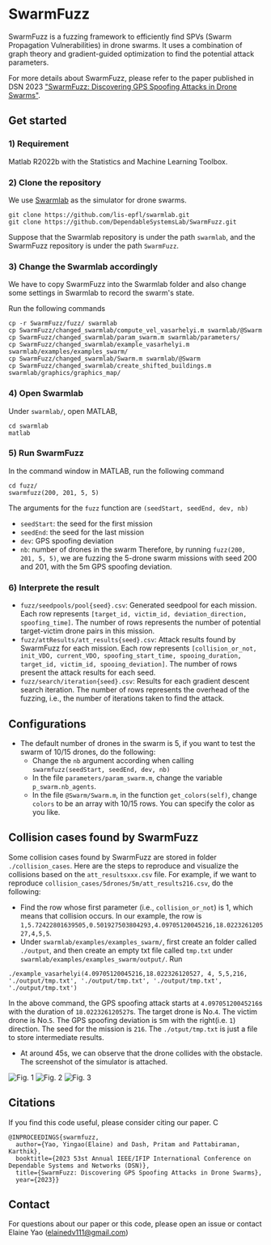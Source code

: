 # SwarmFuzz

SwarmFuzz is a fuzzing framework to efficiently find SPVs (Swarm Propagation Vulnerabilities) in drone swarms. It uses a combination of graph theory and gradient-guided optimization to find the potential attack parameters. 

For more details about SwarmFuzz, please refer to the paper published in DSN 2023 ["SwarmFuzz: Discovering GPS Spoofing Attacks in Drone Swarms"](https://blogs.ubc.ca/dependablesystemslab/2023/03/18/swarmfuzz-discovering-gps-spoofing-attacks-in-drone-swarms/).


## Get started

### 1) Requirement
Matlab R2022b with the Statistics and Machine Learning Toolbox. 

### 2) Clone the repository
We use [Swarmlab](https://github.com/lis-epfl/swarmlab) as the simulator for drone swarms.
```
git clone https://github.com/lis-epfl/swarmlab.git
git clone https://github.com/DependableSystemsLab/SwarmFuzz.git
```
Suppose that the Swarmlab repository is under the path `swarmlab`, and the SwarmFuzz repository is under the path `SwarmFuzz`.


### 3) Change the Swarmlab accordingly
We have to copy SwarmFuzz into the Swarmlab folder and also change some settings in Swarmlab to record the swarm's state.

Run the following commands
```
cp -r SwarmFuzz/fuzz/ swarmlab
cp SwarmFuzz/changed_swarmlab/compute_vel_vasarhelyi.m swarmlab/@Swarm
cp SwarmFuzz/changed_swarmlab/param_swarm.m swarmlab/parameters/
cp SwarmFuzz/changed_swarmlab/example_vasarhelyi.m swarmlab/examples/examples_swarm/
cp SwarmFuzz/changed_swarmlab/Swarm.m swarmlab/@Swarm
cp SwarmFuzz/changed_swarmlab/create_shifted_buildings.m swarmlab/graphics/graphics_map/
```
### 4) Open Swarmlab
Under `swarmlab/`, open MATLAB, 

```
cd swarmlab
matlab
```
### 5) Run SwarmFuzz
In the command window in MATLAB, run the following command
```
cd fuzz/
swarmfuzz(200, 201, 5, 5) 
```

The arguments for the `fuzz` function are `(seedStart, seedEnd, dev, nb)`
- `seedStart`: the seed for the first mission 
- `seedEnd`: the seed for the last mission
- `dev`: GPS spoofing deviation
- `nb`: number of drones in the swarm
Therefore, by running `fuzz(200, 201, 5, 5)`, we are fuzzing the 5-drone swarm missions with seed 200 and 201, with the 5m GPS spoofing deviation.

### 6) Interprete the result
- `fuzz/seedpools/pool{seed}.csv`: Generated seedpool for each mission. Each row represents `[target_id, victim_id, deviation_direction, spoofing_time]`. The number of rows represents the number of potential target-victim drone pairs in this mission.
- `fuzz/attResults/att_results{seed}.csv`: Attack results found by SwarmFuzz for each mission. Each row represents `[collision_or_not, init_VDO, current_VDO, spoofing_start_time, spooing_duration, target_id, victim_id, spooing_deviation]`. The number of rows present the attack results for each seed.
- `fuzz/search/iteration{seed}.csv`: Results for each gradient descent search iteration. The number of rows represents the overhead of the fuzzing, i.e., the number of iterations taken to find the attack.  


## Configurations
- The default number of drones in the swarm is 5, if you want to test the swarm of 10/15 drones, do the following:
    - Change the `nb` argument according when calling `swarmfuzz(seedStart, seedEnd, dev, nb)`
    - In the file `parameters/param_swarm.m`, change the variable `p_swarm.nb_agents`.
    - In the file `@Swarm/Swarm.m`, in the function `get_colors(self)`, change `colors` to be an array with 10/15 rows. You can specify the color as you like.

## Collision cases found by SwarmFuzz
Some collision cases found by SwarmFuzz are stored in folder `./collision_cases`. Here are the steps to reproduce and visualize the collisions based on the `att_resultsxxx.csv` file. For example, if we want to reproduce `collision_cases/5drones/5m/att_results216.csv`, do the following:
- Find the row whose first parameter (i.e., `collision_or_not`) is 1, which means that collision occurs. In our example, the row is `1,5.72422801639505,0.501927503804293,4.09705120045216,18.022326120527,4,5,5`.
- Under `swarmlab/examples/examples_swarm/`, first create an folder called `./output`, and then create an empty txt file called `tmp.txt` under `swarmlab/examples/examples_swarm/output/`. Run 
```
./example_vasarhelyi(4.09705120045216,18.022326120527, 4, 5,5,216, './output/tmp.txt', './output/tmp.txt', './output/tmp.txt', './output/tmp.txt')
```

In the above command, the GPS spoofing attack starts at `4.09705120045216`s with the duration of `18.022326120527`s. The target drone is No.`4`. The victim drone is No.`5`. The GPS spoofing deviation is `5`m with the right(i.e. `1`) direction. The seed for the mission is `216`. The `./otput/tmp.txt` is just a file to store intermediate results.
- At around 45s, we can observe that the drone collides with the obstacle. The screenshot of the simulator is attached.

![Fig. 1](./figures/5drones_5m_216_view1.png)
![Fig. 2](./figures/5drones_5m_216_view2.png)
![Fig. 3](./figures/5drones_5m_216_view3.png)

## Citations
If you find this code useful, please consider citing our paper.
C
```
@INPROCEEDINGS{swarmfuzz,
  author={Yao, Yingao(Elaine) and Dash, Pritam and Pattabiraman, Karthik},
  booktitle={2023 53st Annual IEEE/IFIP International Conference on Dependable Systems and Networks (DSN)}, 
  title={SwarmFuzz: Discovering GPS Spoofing Attacks in Drone Swarms}, 
  year={2023}}
```


## Contact
For questions about our paper or this code, please open an issue or contact Elaine Yao (elainedv111@gmail.com)